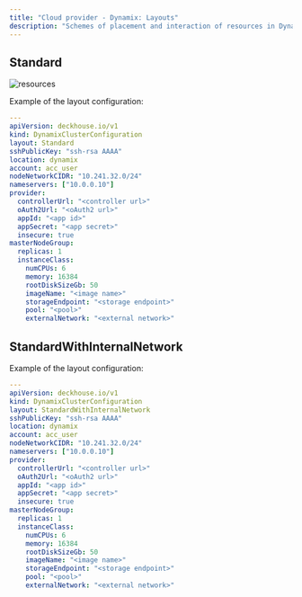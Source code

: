 ```yaml
---
title: "Cloud provider - Dynamix: Layouts"
description: "Schemes of placement and interaction of resources in Dynamix when working with the Deckhouse cloud provider."
---
```


## Standard

![resources](../../images/030-cloud-provider-zvirt/network/zvirt-standard.svg)
<!--- Исходник: https://docs.google.com/drawings/d/1aosnFD7AzBgHrQGvxxQHZPfV0PSaTM66A-EPMWgPEqw/edit --->

Example of the layout configuration:

```yaml
---
apiVersion: deckhouse.io/v1
kind: DynamixClusterConfiguration
layout: Standard
sshPublicKey: "ssh-rsa AAAA"
location: dynamix
account: acc_user
nodeNetworkCIDR: "10.241.32.0/24"
nameservers: ["10.0.0.10"]
provider:
  controllerUrl: "<controller url>"
  oAuth2Url: "<oAuth2 url>"
  appId: "<app id>"
  appSecret: "<app secret>"
  insecure: true
masterNodeGroup:
  replicas: 1
  instanceClass:
    numCPUs: 6
    memory: 16384
    rootDiskSizeGb: 50
    imageName: "<image name>"
    storageEndpoint: "<storage endpoint>"
    pool: "<pool>"
    externalNetwork: "<external network>"
```

## StandardWithInternalNetwork

Example of the layout configuration:

```yaml
---
apiVersion: deckhouse.io/v1
kind: DynamixClusterConfiguration
layout: StandardWithInternalNetwork
sshPublicKey: "ssh-rsa AAAA"
location: dynamix
account: acc_user
nodeNetworkCIDR: "10.241.32.0/24"
nameservers: ["10.0.0.10"]
provider:
  controllerUrl: "<controller url>"
  oAuth2Url: "<oAuth2 url>"
  appId: "<app id>"
  appSecret: "<app secret>"
  insecure: true
masterNodeGroup:
  replicas: 1
  instanceClass:
    numCPUs: 6
    memory: 16384
    rootDiskSizeGb: 50
    imageName: "<image name>"
    storageEndpoint: "<storage endpoint>"
    pool: "<pool>"
    externalNetwork: "<external network>"
```
